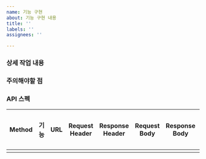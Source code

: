 ```yaml
---
name: 기능 구현
about: 기능 구현 내용
title: ''
labels: ''
assignees: ''

---
```


### 상세 작업 내용

### 주의해야할 점

### API 스펙
| Method | 기능 | URL | Request Header | Response Header | Request Body | Response Body | 응답 코드 |
|--------|--------|--------|--------|--------|--------|--------|--------|
|  | | | | | | | |
